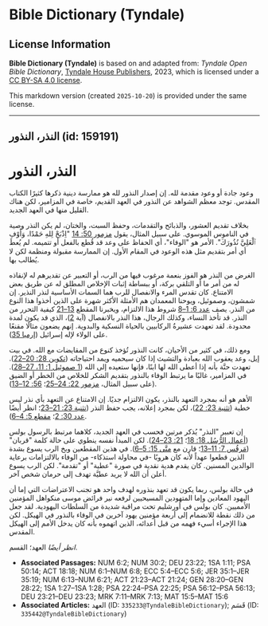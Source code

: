 # Bible Dictionary (Tyndale)

## License Information

**Bible Dictionary (Tyndale)** is based on and adapted from: _Tyndale Open Bible Dictionary_, [Tyndale House Publishers](https://tyndaleopenresources.com/), 2023, which is licensed under a [CC BY-SA 4.0 license](https://creativecommons.org/licenses/by-sa/4.0/legalcode.en).

This markdown version (created `2025-10-20`) is provided under the same license.



--------------------------------

## النذر، النذور (id: 159191)

النذر، النذور
=============

وعود جادة أو وعود مقدمة لله. إن إصدار النذور لله هو ممارسة دينية ذكرها كثيرًا الكتاب المقدس. توجد معظم الشواهد عن النذور في العهد القديم، خاصة في المزامير، لكن هناك القليل منها في العهد الجديد.

بخلاف تقديم العشور، والذبائح والتقدمات، وحفظ السبت، والختان، لم يكن النذر وصية في الناموس الموسوي. على سبيل المثال، يقول [مزمور 50: 14](https://ref.ly/Ps50:14) "اِذْبَحْ لِلهِ حَمْدًا، وَأَوْفِ ٱلْعَلِيَّ نُذُورَكَ". الأمر هو "الوفاء"، أي الحفاظ على وعد قد قُطع بالفعل أو تتميمه. لم يُعطَ أي أمر بتقديم مثل هذه الوعود في المقام الأول. إن الممارسة مقبولة ومنظمة لكن لا يُطالب بها.

الغرض من النذر هو الفوز بنعمة مرغوب فيها من الرب، أو التعبير عن تقديرهم له لإنقاذه له من أمر ما أو التلقي بركة، أو ببساطة إثبات الإخلاص المطلق له عن طريق بعض الامتناع. كان تقدس المرء والانفصال للرب هما السمات الأساسية لنذر النذير. إن شمشون، وصموئيل، ويوحنا المعمدان هم الأمثلة الأكثر شهرة على الذين أخذوا هذا النوع من النذر. يصف [عدد 6: 1–8](https://ref.ly/Num6:1-Num6:8) شروط هذا الالتزام، ويخبرنا المقطع [13–21](https://ref.ly/Num6:13-Num6:21) كيفية التحرر من النذر. قد تأخذ النساء، وكذلك الرجال، هذا النذر بالانفصال (آية [2](https://ref.ly/Num6:2))، الذي قد يكون لمدة محدودة. لقد تعهدت عشيرةُ الركابيين بالحياة النسكية والبدوية. إنهم يضعون مثالًا مقنعًا على الولاء لإله إسرائيل ([إرميا 35](https://ref.ly/Jer35:1-Jer35:19)).

ومع ذلك، في كثير من الأحيان، كانت النذور تُؤخذ كنوع من المقايضات مع الله. في بيت إيل، وعد يعقوب الله بعبادة والتشيث إذا كان سيحميه ويمد احتياجاته ([تكوين 28: 20–22](https://ref.ly/Gen28:20-Gen28:22)). تعهدت حنَّة بأنه إذا أعطى الله لها ابنًا، فإنها ستعيده إلى الله ([1 صموئيل 1: 11، 27–28](https://ref.ly/1Sam1:11)). في المزامير، غالبًا ما يرتبط الوفاء بالنذور بتقديم الشكر للخلاص من الخطر أو الضيق (على سبيل المثال، [مزمور 22: 24–25](https://ref.ly/Ps22:24-Ps22:25)؛ [56: 12–13](https://ref.ly/Ps56:12-Ps56:13)).

الأهم هو أنه بمجرد التعهد بالنذر، يكون الالتزام جديًا. إن الامتناع عن التعهد بأي نذر ليس خطية ([تثنية 23: 22](https://ref.ly/Deut23:22))، لكن بمجرد إعلانه، يجب حفظ النذر ([تثنية 23: 21–23](https://ref.ly/Deut23:21-Deut23:23)؛ انظر أيضًا [عدد 30: 2](https://ref.ly/Num30:2)؛ [مقطع 5: 4–6](https://ref.ly/Eccl5:4-Eccl5:6)).

إن تعبير "النذر" يُذكر مرتين فحسب في العهد الجديد، كلاهما مرتبط بالرسول بولس ([أعمال الرُّسُل 18: 18](https://ref.ly/Acts18:18)؛ [21: 23–24](https://ref.ly/Acts21:23-Acts21:24)). لكن المبدأ نفسه ينطوي على حالة كلمة "قربان" ([مَرقُس 7: 11–13](https://ref.ly/Mark7:11-Mark7:13)؛ قارن مع [متَّى 15: 5–6](https://ref.ly/Matt15:5-Matt15:6)). في هذين المقطعين وبخ الرب يسوع بشدة الذين قطعوا عهداً لأنه كان هروبًا \-في محاولة استذكاء\- من الوفاء بالالتزامات برعاية الوالدين المسنين. كان يقدم هدية نقدية في صورة "عطية" أو "تقدمة". لكن الرب يسوع أعلن أن الله لا يريد عطيَّة تهدف إلى حرمان شخص آخر.

في حالة بولس، ربما يكون قد تعهد بنذوره لهدف واحد هو تجنب الاعتراضات التي إما أن اليهود المعادين وإما المتهودين المسيحيين لرفعه نير فرائض موسى منكواهل المؤمنين الأمميين. كان بولس في أورشليم تحت مراقبة شديدة من السلطات اليهودية. لقد جعل من ذلك نقطة للانضمام إلى أربعة مؤمنين يهود آخرين في الوفاء بالنذور في الهيكل. لكن هذا الإجراء أسيء فهمه من قبل أعدائه، الذين اتهموه بأنه كان يدخل الأمم إلى الهيكل المقدس.

*انظر أيضًا* العهد؛ القسم.

* **Associated Passages:** NUM 6:2; NUM 30:2; DEU 23:22; 1SA 1:11; PSA 50:14; ACT 18:18; NUM 6:1–NUM 6:8; ECC 5:4–ECC 5:6; JER 35:1–JER 35:19; NUM 6:13–NUM 6:21; ACT 21:23–ACT 21:24; GEN 28:20–GEN 28:22; 1SA 1:27–1SA 1:28; PSA 22:24–PSA 22:25; PSA 56:12–PSA 56:13; DEU 23:21–DEU 23:23; MRK 7:11–MRK 7:13; MAT 15:5–MAT 15:6
* **Associated Articles:** العهد (ID: `335233@TyndaleBibleDictionary`); قَسَم (ID: `335442@TyndaleBibleDictionary`)

